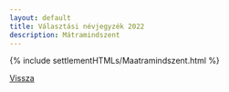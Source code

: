 ```yaml
---
layout: default
title: Választási névjegyzék 2022
description: Mátramindszent
---
```


{% include settlementHTMLs/Maatramindszent.html %}

[Vissza](../)